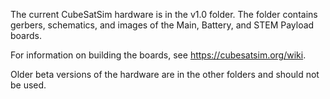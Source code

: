 The current CubeSatSim hardware is in the v1.0 folder.  The folder contains gerbers, schematics, and images of the Main, Battery, and STEM Payload boards.

For information on building the boards, see https://cubesatsim.org/wiki.

Older beta versions of the hardware are in the other folders and should not be used.
